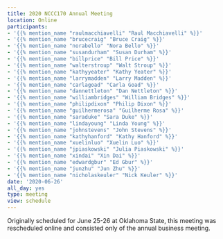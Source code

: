 ```yaml
---
title: 2020 NCCC170 Annual Meeting
location: Online
participants:
- '{{% mention_name "raulmacchiavelli" "Raul Macchiavelli" %}}'
- '{{% mention_name "brucecraig" "Bruce Craig" %}}'
- '{{% mention_name "norabello" "Nora Bello" %}}'
- '{{% mention_name "susandurham" "Susan Durham" %}}'
- '{{% mention_name "billprice" "Bill Price" %}}'
- '{{% mention_name "walterstroup" "Walt Stroup" %}}'
- '{{% mention_name "kathyyeater" "Kathy Yeater" %}}'
- '{{% mention_name "larrymadden" "Larry Madden" %}}'
- '{{% mention_name "carlagoad" "Carla Goad" %}}'
- '{{% mention_name "dannettleton" "Dan Nettleton" %}}'
- '{{% mention_name "williambridges" "William Bridges" %}}'
- '{{% mention_name "philipdixon" "Philip Dixon" %}}'
- '{{% mention_name "guilhermerosa" "Guilherme Rosa" %}}'
- '{{% mention_name "saraduke" "Sara Duke" %}}'
- '{{% mention_name "lindayoung" "Linda Young" %}}'
- '{{% mention_name "johnstevens" "John Stevens" %}}'
- '{{% mention_name "kathyhanford" "Kathy Hanford" %}}'
- '{{% mention_name "xuelinluo" "Xuelin Luo" %}}'
- '{{% mention_name "jpiaskowski" "Julia Piaskowski" %}}'
- '{{% mention_name "xindai" "Xin Dai" %}}'
- '{{% mention_name "edwardgbur" "Ed Gbur" %}}'
- '{{% mention_name "junzhu" "Jun Zhu" %}}'
- '{{% mention_name "nicholaskeuler" "Nick Keuler" %}}'
date: '2020-06-26'
all_day: yes
type: meeting
view: schedule
---
```

Originally scheduled for June 25-26 at Oklahoma State, this meeting was rescheduled online and consisted only of the annual business meeting.

